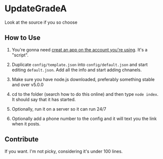 # UpdateGradeA
Look at the source if you so choose

## How to Use

1) You're gonna need [creat an app on the account you're using](https://www.reddit.com/prefs/apps/). It's a "script".

2) Duplicate `config/template.json` into `config/default.json` and start editing `default.json`. Add all the info and start adding chnanels.

3) Make sure you have node.js downloaded, preferably something stable and over v5.0.0

4) cd to the folder (search how to do this online) and then type `node index`. It should say that it has started.

5) Optionally, run it on a server so it can run 24/7

6) Optionally add a phone number to the config and it will text you the link when it posts.

## Contribute

If you want. I'm not picky, considering it's under 100 lines.

